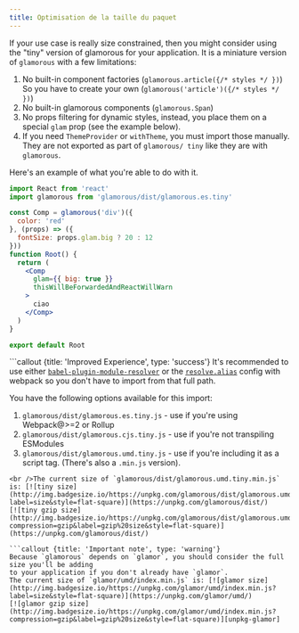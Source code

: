 ```yaml
---
title: Optimisation de la taille du paquet
---
```

If your use case is really size constrained, then you might consider using the "tiny" version of glamorous for your application. It is a miniature version of `glamorous` with a few limitations:

  1. No built-in component factories (`glamorous.article({/* styles */ })`) So you have to create your own (`glamorous('article')({/* styles */ })`)
  2. No built-in glamorous components (`glamorous.Span`)
  3. No props filtering for dynamic styles, instead, you place them on a special `glam` prop (see the example below).
  4. If you need `ThemeProvider` or `withTheme`, you must import those manually. They are not exported as part of `glamorous/ tiny` like they are with `glamorous`.

Here's an example of what you're able to do with it.

```jsx
import React from 'react'
import glamorous from 'glamorous/dist/glamorous.es.tiny'

const Comp = glamorous('div')({
  color: 'red'
}, (props) => ({
  fontSize: props.glam.big ? 20 : 12
}))
function Root() {
  return (
    <Comp
      glam={{ big: true }}
      thisWillBeForwardedAndReactWillWarn
    >
      ciao
    </Comp>
  )
}

export default Root
```

```callout {title: 'Improved Experience', type: 'success'} It's recommended to use either [`babel-plugin-module-resolver`](https://github.com/tleunen/babel-plugin-module-resolver) or the [`resolve.alias`](https://webpack.js.org/configuration/resolve/#resolve-alias) config with webpack so you don't have to import from that full path.

You have the following options available for this import:

  1. `glamorous/dist/glamorous.es.tiny.js` - use if you're using Webpack@>=2 or Rollup
  2. `glamorous/dist/glamorous.cjs.tiny.js` - use if you're not transpiling ESModules
  3. `glamorous/dist/glamorous.umd.tiny.js` - use if you're including it as a script tag. (There's also a `.min.js` version).

    <br />The current size of `glamorous/dist/glamorous.umd.tiny.min.js` is: [![tiny size](http://img.badgesize.io/https://unpkg.com/glamorous/dist/glamorous.umd.tiny.min.js?label=size&style=flat-square)](https://unpkg.com/glamorous/dist/)
    [![tiny gzip size](http://img.badgesize.io/https://unpkg.com/glamorous/dist/glamorous.umd.tiny.min.js?compression=gzip&label=gzip%20size&style=flat-square)](https://unpkg.com/glamorous/dist/)
    
    ```callout {title: 'Important note', type: 'warning'}
    Because `glamorous` depends on `glamor`, you should consider the full size you'll be adding
    to your application if you don't already have `glamor`.
    The current size of `glamor/umd/index.min.js` is: [![glamor size](http://img.badgesize.io/https://unpkg.com/glamor/umd/index.min.js?label=size&style=flat-square)](https://unpkg.com/glamor/umd/)
    [![glamor gzip size](http://img.badgesize.io/https://unpkg.com/glamor/umd/index.min.js?compression=gzip&label=gzip%20size&style=flat-square)][unpkg-glamor]